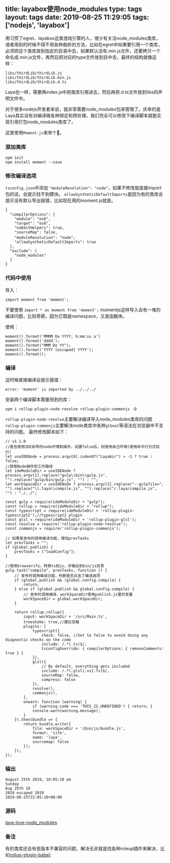 title: layabox使用node_modules
type: tags
layout: tags
date: 2019-08-25 11:29:05
tags: ['nodejs', 'layabox']
---
用习惯了egret、layabox这类游戏引擎的人，很少有关注node_modules类库，或者用到的时候不得不用各种曲折的方法，比如在egret中如果要引用一个类库，必须把这个类库放到指定的目录中去，如果默认没有.min.js文件，还要拷贝一个命名成.min.js文件，再然后把对应的type文件放到目中去，最终的结构就像这样：
```
libs/thirdLib/thirdLib.js
libs/thirdLib/thirdLib.min.js
libs/thirdLib/thirdLib.d.ts
```

Laya也一样，需要再index.js中把类库引用进去，然后再把.d.ts文件放到libs的声明文件中。

对于很多nodejs开发者来说，就非常需要node_modules包来管理了。庆幸的是Laya其实没有对编译做各种绑定和预处理，我们完全可以修改下编译脚本就能实现引用打包node_modules类库了。

这里使用<code>Moment.js</code>来举个🌰。

### 添加类库
```
npm init
npm install moment --save
```

### 修改编译选项
`tsconfig.json`中添加
`"moduleResolution": "node"`，如果不修改就直接import包的话，会提示找不到模块。
`allowSyntheticDefaultImports`是因为有的类库会提示没有默认导出报错，比如现在用的moment.js就是。
```
{
  "compilerOptions": {
    "module": "es6",
    "target": "es6",
    "noEmitHelpers": true,
    "sourceMap": false,
    "moduleResolution": "node"，
    "allowSyntheticDefaultImports": true
  },
  "exclude": [
    "node_modules"
  ]
}
```

### 代码中使用
导入：
```
import moment from 'moment';
```
不要使用 `import * as moment from 'moment';` momentjs这样导入会有一堆的编译问题，比较奇葩，因为它既是namespace，又是函数体。

使用：
```
moment().format('MMMM Do YYYY, h:mm:ss a')
moment().format('dddd');
moment().format("MMM Do YY");
moment().format('YYYY [escaped] YYYY');
moment().format();
```

### 编译
这时候直接编译会提示报错：
```
error: 'moment' is imported by ../../../
```
安装两个编译脚本需要用到的库：
```
npm i rollup-plugin-node-resolve rollup-plugin-commonjs -D
```
`rollup-plugin-node-resolve`主要解决编译导入node_modules类库的问题
`rollup-plugin-commonjs`主要解决node类库中各种`glboal`等语法在浏览器中不支持的问题。
最终修改脚本如下：
```
// v1.1.0
//是否使用IDE自带的node环境和插件，设置false后，则使用自己环境(使用命令行方式执行)
let useIDENode = process.argv[0].indexOf("LayaAir") > -1 ? true : false;
//获取Node插件和工作路径
let ideModuleDir = useIDENode ? process.argv[1].replace("gulp\\bin\\gulp.js", "").replace("gulp/bin/gulp.js", "") : "";
let workSpaceDir = useIDENode ? process.argv[2].replace("--gulpfile=", "").replace("\\.laya\\compile.js", "").replace("/.laya/compile.js", "") : "./../";

const gulp = require(ideModuleDir + "gulp");
const rollup = require(ideModuleDir + "rollup");
const typescript = require(ideModuleDir + 'rollup-plugin-typescript2');//typescript2 plugin
const glsl = require(ideModuleDir + 'rollup-plugin-glsl');
const resolve = require('rollup-plugin-node-resolve');
const commonjs = require('rollup-plugin-commonjs');

// 如果是发布时调用编译功能，增加prevTasks
let prevTasks = "";
if (global.publish) {
	prevTasks = ["loadConfig"];
}

//使用browserify，转换ts到js，并输出到bin/js目录
gulp.task("compile", prevTasks, function () {
	// 发布时调用编译功能，判断是否点击了编译选项
	if (global.publish && !global.config.compile) {
		return;
	} else if (global.publish && global.config.compile) {
		// 发布时调用编译，workSpaceDir使用publish.js里的变量
		workSpaceDir = global.workSpaceDir;
	}

	return rollup.rollup({
		input: workSpaceDir + '/src/Main.ts',
		treeshake: true,//建议忽略
		plugins: [
			typescript({
				check: false, //Set to false to avoid doing any diagnostic checks on the code
				include: /.*(.ts)$/,
				tsconfigOverride: { compilerOptions: { removeComments: true } }
			}),
			glsl({
				// By default, everything gets included
				include: /.*(.glsl|.vs|.fs)$/,
				sourceMap: false,
				compress: false
			}),
			resolve(),
			commonjs(),
		],
		onwarn: function (warning) {
			if (warning.code === 'THIS_IS_UNDEFINED') { return; }
			console.warn(warning.message);
		}
	}).then(bundle => {
		return bundle.write({
			file: workSpaceDir + '/bin/js/bundle.js',
			format: 'iife',
			name: 'laya',
			sourcemap: false
		});
	});
});
```

### 输出
```
August 25th 2019, 10:05:10 pm
Sunday
Aug 25th 19
2019 escaped 2019
2019-08-25T22:05:10+08:00
```
### 源码
[laya-love-node_modules](https://github.com/daichangxin/laya-love-node_modules)

### 备注
有的类库还会有低版本不兼容的问题，解决无非就是找各种roleup插件来解决，比如[rollup-plugin-babel](https://github.com/rollup/rollup-plugin-babel);